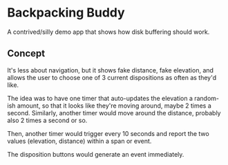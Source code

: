 
# Backpacking Buddy

A contrived/silly demo app that shows how disk buffering should work.

## Concept

It's less about navigation, but it shows fake distance, fake elevation, and allows the user
to choose one of 3 current dispositions as often as they'd like.

The idea was to have one timer that auto-updates the elevation
a random-ish amount, so that it looks like they're moving around, 
maybe 2 times a second. Similarly, another timer would move around the
distance, probably also 2 times a second or so.

Then, another timer would trigger every 10 seconds and report the 
two values (elevation, distance) within a span or event.

The disposition buttons would generate an event immediately.
